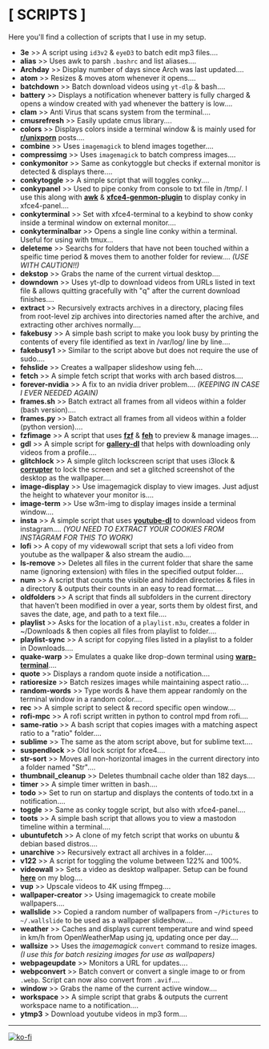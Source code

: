 # [ SCRIPTS ]

Here you'll find a collection of scripts that I use in my setup.

+ **3e** >> A script using `id3v2`  & `eyeD3` to batch edit mp3 files....
+ **alias** >> Uses awk to parsh `.bashrc` and list aliases....
+ **Archday** >> Display number of days since Arch was last updated....
+ **atom** >> Resizes & moves atom whenever it opens....
+ **batchdown** >> Batch download videos using `yt-dlp` & bash....
+ **battery** >> Displays a notification whenever battery is fully charged & opens a window created with yad whenever the battery is low....
+ **clam** >> Anti Virus that scans system from the terminal....
+ **cmusrefresh** >> Easily update cmus library....
+ **colors** >> Displays colors inside a terminal window & is mainly used for [**r/unixporn**](https://www.reddit.com/r/unixporn/) posts....
+ **combine** >> Uses `imagemagick` to blend images together....
+ **compressimg** >> Uses `imagemagick` to batch compress images....
+ **conkymonitor** >> Same as conkytoggle but checks if external monitor is detected & displays there....
+ **conkytoggle** >> A simple script that will toggles conky....
+ **conkypanel** >> Used to pipe conky from console to txt file in /tmp/. I use this along with [**awk**](https://linux.die.net/man/1/awk) & [**xfce4-genmon-plugin**](https://goodies.xfce.org/projects/panel-plugins/xfce4-genmon-plugin) to display conky in xfce4-panel....
+ **conkyterminal** >> Set with xfce4-terminal to a keybind to show conky inside a terminal window on external monitor....
+ **conkyterminalbar** >> Opens a single line conky within a terminal. Useful for using with tmux...
+ **deleteme** >> Searchs for folders that have not been touched within a speific time period & moves them to another folder for review.... *(USE WITH CAUTION!!)*
+ **dekstop** >> Grabs the name of the current virtual desktop....
+ **downdown** >> Uses yt-dlp to download videos from URLs listed in text file & allows quitting gracefully with "q" after the current download finishes....
+ **extract** >> Recursively extracts archives in a directory, placing files from root-level zip archives into directories named after the archive, and extracting other archives normally....
+ **fakebusy** >> A simple bash script to make you look busy by printing the contents of every file identified as text in /var/log/ line by line....
+ **fakebusy1** >> Similar to the script above but does not require the use of sudo....
+ **fehslide** >> Creates a wallpaper slideshow using feh....
+ **fetch** >> A simple fetch script that works with arch based distros....
+ **forever-nvidia** >> A fix to an nvidia driver problem.... *(KEEPING IN CASE I EVER NEEDED AGAIN)*
+ **frames.sh** >> Batch extract all frames from all videos within a folder (bash version)....
+ **frames.py** >> Batch extract all frames from all videos within a folder (python version)....
+ **fzfimage** >> A script that uses **[fzf](https://github.com/junegunn/fzf)** & **[feh](https://feh.finalrewind.org/)** to preview & manage images....
+ **gdl** >> A simple script for **[gallery-dl](https://github.com/mikf/gallery-dl)** that helps with downloading only videos from a profile....
+ **glitchlock** >> A simple glitch lockscreen script that uses i3lock & **[corrupter](https://github.com/r00tman/corrupter)** to lock the screen and set a glitched screenshot of the desktop as the wallpaper....
+ **image-display** >> Use imagemagick display to view images. Just adjust the height to whatever your monitor is....
+ **image-term** >> Use w3m-img to display images inside a terminal window....
+ **insta** >> A simple script that uses **[youtube-dl](https://youtube-dl.org/)** to download videos from instagram.... *(YOU NEED TO EXTRACT YOUR COOKIES FROM INSTAGRAM FOR THIS TO WORK)*
+ **lofi** >> A copy of my videwowall script that sets a lofi video from youtube as the wallpaper & also stream the audio....
+ **ls-remove** >> Deletes all files in the current folder that share the same name (ignoring extension) with files in the specified output folder....
+ **num** >> A script that counts the visible and hidden directories & files in a directory & outputs their counts in an easy to read format....
+ **oldfolders** >> A script that finds all subfolders in the current directory that haven’t been modified in over a year, sorts them by oldest first, and saves the date, age, and path to a text file....
+ **playlist** >> Asks for the location of a `playlist.m3u`, creates a folder in ~/Downloads & then copies all files from playlist to folder....
+ **playlist-sync** >> A script for copying files listed in a playlist to a folder in Downloads....
+ **quake-warp** >> Emulates a quake like drop-down terminal using **[warp-terminal](https://www.warp.dev/)**....
+ **quote** >> Displays a random quote inside a notification....
+ **ratioresize** >> Batch resizes images while maintaining aspect ratio....
+ **random-words** >> Type words & have them appear randomly on the terminal window in a random color....
+ **rec** >> A simple script to select & record specific open window....
+ **rofi-mpc** >> A rofi script written in python to control mpd from rofi....
+ **same-ratio** >> A bash script that copies images with a matching aspect ratio to a "ratio" folder....
+ **sublime** >> The same as the atom script above, but for sublime text....
+ **suspendlock** >> Old lock script for xfce4....
+ **str-sort** >> Moves all non-horizontal images in the current directory into a folder named "Str"....
+ **thumbnail_cleanup** >> Deletes thumbnail cache older than 182 days....
+ **timer** >> A simple timer written in bash....
+ **todo** >> Set to run on startup and displays the contents of todo.txt in a notification....
+ **toggle** >> Same as conky toggle script, but also with xfce4-panel....
+ **toots** >> A simple bash script that allows you to view a mastodon timeline within a terminal....
+ **ubuntufetch** >> A clone of my fetch script that works on ubuntu & debian based distros....
+ **unarchive** >> Recursively extract all archives in a folder.... 
+ **v122** >> A script for toggling the volume between 122% and 100%.
+ **videowall** >> Sets a video as desktop wallpaper. Setup can be found [**here**](https://furycd001.github.io/video-as-desktop-wallpaper/) on my blog....
+ **vup** >> Upscale videos to 4K using ffmpeg....
+ **wallpaper-creator** >> Using imagemagick to create mobile wallpapers....
+ **wallslide** >> Copied a random number of wallpapers from `~/Pictures` to `~/.wallslide` to be used as a wallpaper slideshow....
+ **weather** >> Caches and displays current temperature and wind speed in km/h from OpenWeatherMap using jq, updating once per day....
+ **wallsize** >> Uses the *imagemagick* `convert` command to resize images. *(I use this for batch resizing images for use as wallpapers)*
+ **webpageupdate** >> Monitors a URL for updates....
+ **webpconvert** >> Batch convert or convert a single image to or from `.webp`. Script can now also convert from `.avif`....
+ **window** >> Grabs the name of the current active window....
+ **workspace** >> A simple script that grabs & outputs the current workspace name to a notification....
+ **ytmp3** > Download youtube videos in mp3 form....

----

[![ko-fi](https://ko-fi.com/img/githubbutton_sm.svg)](https://ko-fi.com/Z8Z44445F)